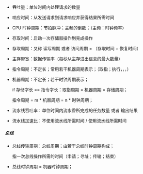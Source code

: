 

- 吞吐量：单位时间内处理请求的数量
- 响应时间：从发送请求到请求响应并获得结果所需时间
- CPU 时钟周期：节拍脉冲；主频的倒数；（主频：时钟频率）



- 存取时间：启动一次存储器操作到完成操作
- 存取周期：又称 读写周期 或者 访问周期 = （存取时间 + 恢复时间）
- 主存带宽：数据传输率（每秒从主存进出信息的最大数量）



- 指令周期：不定长；常用若干机器周期表示；（取指；执行，，，）

- 机器周期：不定长；若干时钟周期表示；

    if 存储字长 == 指令字长：取指周期 = 机器周期 = 存储周期；

    指令周期 = m * 机器周期 = n * 时钟周期；



- 流水线吞吐率：单位时间内流水香所完成的任务数量 或者 输出结果
- 流水线加速比：不使用流水线所需时间 / 使用流水线所需时间



##### 总线

- 总线传输周期：总线周期；由若干总线时钟周期构成；

    指一次总线操作所需的时间（申请；寻址；传输；结束）

- 总线时钟周期 = 机器时钟周期；

